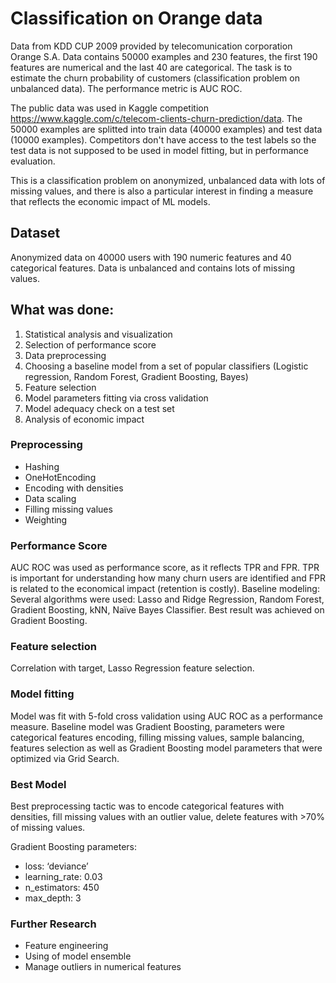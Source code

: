 # Classification on Orange data

Data from KDD CUP 2009 provided by telecomunication corporation Orange S.A. Data contains 50000 examples and 230 features, the first 190 features are numerical and the last 40 are categorical. The task is to estimate the churn probability of customers (classification problem on unbalanced data). The performance metric is AUC ROC.

The public data was used in Kaggle competition https://www.kaggle.com/c/telecom-clients-churn-prediction/data. The 50000 examples are splitted into train data (40000 examples) and test data (10000 examples). Competitors don't have access to the test labels so the test data is not supposed to be used in model fitting, but in performance evaluation.

This is a classification problem on anonymized, unbalanced data with lots of missing values, and there is also a particular interest in finding a measure that reflects the economic impact of ML models.    

## Dataset
Anonymized data on 40000 users with 190 numeric features and 40 categorical features. Data is unbalanced and contains lots of missing values. 
## What was done:
1.	Statistical analysis and visualization
2.	Selection of performance score  
3.	Data preprocessing
4.	Choosing a baseline model from a set of popular classifiers (Logistic regression, Random Forest, Gradient Boosting, Bayes) 
5.	Feature selection 
6.	Model parameters fitting via cross validation 
7.	Model adequacy check on a test set
8.	Analysis of economic impact
### Preprocessing
*	Hashing
* OneHotEncoding
*	Encoding with densities
*	Data scaling
*	Filling missing values
*	Weighting
### Performance Score
AUC ROC was used as performance score, as it reflects TPR and FPR. TPR is important for understanding how many churn users are identified and FPR is related to the economical impact (retention is costly).
Baseline modeling:
Several algorithms were used: Lasso and Ridge Regression, Random Forest, Gradient Boosting, kNN, Naïve Bayes Classifier. Best result was achieved on Gradient Boosting.

### Feature selection
Correlation with target, Lasso Regression feature selection.
### Model fitting 
Model was fit with 5-fold cross validation using AUC ROC as a performance measure. Baseline model was Gradient Boosting, parameters were categorical features encoding, filling missing values, sample balancing, features selection as well as Gradient Boosting model parameters that were optimized via Grid Search. 
### Best Model
Best preprocessing tactic was to encode categorical features with densities, fill missing values with an outlier value, delete features with >70% of missing values.

Gradient Boosting parameters:
*	loss: ‘deviance’
*	learning_rate: 0.03
*	n_estimators: 450
*	max_depth: 3
### Further Research
*	Feature engineering 
*	Using of model ensemble
*	Manage outliers in numerical features
